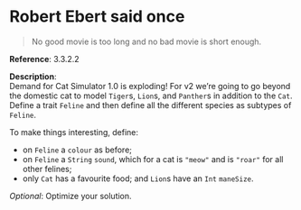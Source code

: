 # Robert Ebert said once

> No good movie is too long and no bad movie is short enough.

**Reference**: 3.3.2.2

**Description**:  
Demand for Cat Simulator 1.0 is exploding! For v2 we’re
going to go beyond the domestic cat to model `Tiger`s,
`Lion`s, and `Panther`s in addition to the `Cat`. Define a
trait `Feline` and then define all the different species as
subtypes of `Feline`.

To make things interesting, define:

- on `Feline` a `colour` as before;
- on `Feline` a `String` `sound`, which for a cat is `"meow"` and is `"roar"` for all other felines;
- only `Cat` has a favourite food; and
`Lion`s have an `Int` `maneSize`.

*Optional*: Optimize your solution.
